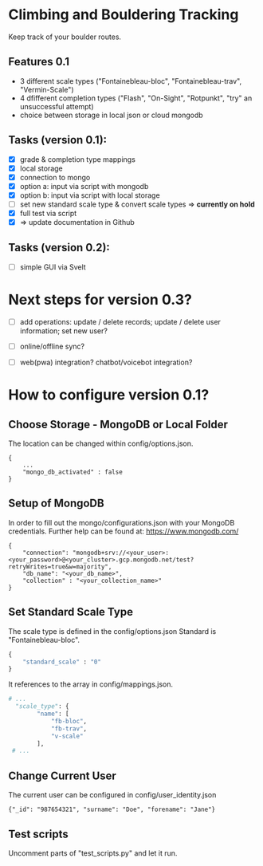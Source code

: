 # Climbing and Bouldering Tracking
Keep track of your boulder routes.

## Features 0.1
- 3 different scale types ("Fontainebleau-bloc", "Fontainebleau-trav", "Vermin-Scale")
- 4 dfifferent completion types ("Flash", "On-Sight", "Rotpunkt", "try" an unsuccessful attempt)
- choice between storage in local json or cloud mongodb


## Tasks (version 0.1):
- [x] grade & completion type mappings
- [x] local storage
- [x] connection to mongo
- [x] option a: input via script with mongodb 
- [x] option b: input via script with local storage
- [ ] set new standard scale type & convert scale types => **currently on hold**
- [x] full test via script
- [x] => update documentation in Github

## Tasks (version 0.2):
- [ ] simple GUI via Svelt

# Next steps for version 0.3?
- [ ] add operations: update / delete records; update / delete user information; set new user?
- [ ] online/offline sync?
- [ ] web(pwa) integration? chatbot/voicebot integration?


# How to configure version 0.1?


## Choose Storage - MongoDB or Local Folder
The location can be changed within config/options.json.
```
{
    ...
    "mongo_db_activated" : false
}
```

## Setup of MongoDB
In order to fill out the mongo/configurations.json with your MongoDB credentials. Further help can be found at: https://www.mongodb.com/


```
{
    "connection": "mongodb+srv://<your_user>:<your_password>@<your_cluster>.gcp.mongodb.net/test?retryWrites=true&w=majority",
    "db_name": "<your_db_name>",
    "collection" : "<your_collection_name>"
}
```

## Set Standard Scale Type
The scale type is defined in the config/options.json Standard is "Fontainebleau-bloc".
```python
{
    "standard_scale" : "0"
}
```
It references to the array in config/mappings.json.
```python
# ...
  "scale_type": {
        "name": [
            "fb-bloc",
            "fb-trav",
            "v-scale"
        ],
 # ...
```

## Change Current User
The current user can be configured in config/user_identity.json
```
{"_id": "987654321", "surname": "Doe", "forename": "Jane"}
```

## Test scripts
Uncomment parts of "test_scripts.py" and let it run. 
